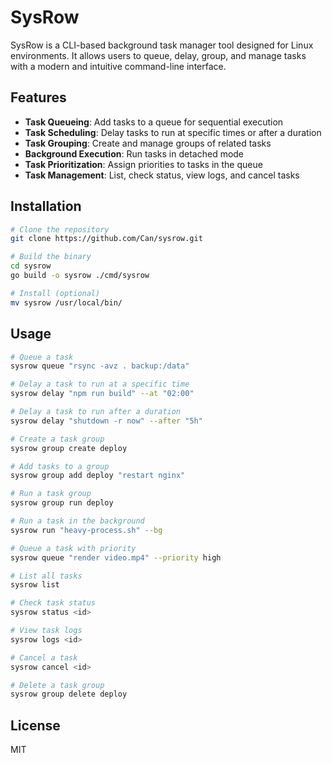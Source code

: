 # SysRow

SysRow is a CLI-based background task manager tool designed for Linux environments. It allows users to queue, delay, group, and manage tasks with a modern and intuitive command-line interface.

## Features

- **Task Queueing**: Add tasks to a queue for sequential execution
- **Task Scheduling**: Delay tasks to run at specific times or after a duration
- **Task Grouping**: Create and manage groups of related tasks
- **Background Execution**: Run tasks in detached mode
- **Task Prioritization**: Assign priorities to tasks in the queue
- **Task Management**: List, check status, view logs, and cancel tasks

## Installation

```bash
# Clone the repository
git clone https://github.com/Can/sysrow.git

# Build the binary
cd sysrow
go build -o sysrow ./cmd/sysrow

# Install (optional)
mv sysrow /usr/local/bin/
```

## Usage

```bash
# Queue a task
sysrow queue "rsync -avz . backup:/data"

# Delay a task to run at a specific time
sysrow delay "npm run build" --at "02:00"

# Delay a task to run after a duration
sysrow delay "shutdown -r now" --after "5h"

# Create a task group
sysrow group create deploy

# Add tasks to a group
sysrow group add deploy "restart nginx"

# Run a task group
sysrow group run deploy

# Run a task in the background
sysrow run "heavy-process.sh" --bg

# Queue a task with priority
sysrow queue "render video.mp4" --priority high

# List all tasks
sysrow list

# Check task status
sysrow status <id>

# View task logs
sysrow logs <id>

# Cancel a task
sysrow cancel <id>

# Delete a task group
sysrow group delete deploy
```

## License

MIT
